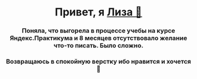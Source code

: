 <h1 align="center">Привет, я <a href="#" target="_blank"> Лиза 👋</a> 
<h3 align="center">Поняла, что выгорела в процессе учебы на курсе Яндекс.Практикума и 8 месяцев отсутствовало желание что-то писать. Было сложно.</h3>
<h3 align="center">Возвращаюсь в спокойную верстку ибо нравится и хочется🤗</h3>


<!--
 <a href="https://habr.com/ru/articles/649363/" target="_blank">статье</a>
![Liza's GitHub stats](https://github-readme-stats.vercel.app/api?username=burlake&theme=dark&show_icons=true)
[![GitHub Streak](https://github-readme-streak-stats.herokuapp.com/?user=burlake)](https://git.io/streak-stats)

[![trophy](https://github-profile-trophy.vercel.app/?username=burlake)](https://github.com/ryo-ma/github-profile-trophy)

![](https://komarev.com/ghpvc/?username=your-github-burlake)


![](https://github-profile-summary-cards.vercel.app/api/cards/profile-details?username=burlake&theme=solarized_dark) 
![](https://github-profile-summary-cards.vercel.app/api/cards/most-commit-language?username=burlake&theme=solarized_dark)
![](https://github-profile-summary-cards.vercel.app/api/cards/repos-per-language?username=burlake&theme=solarized_dark)
![](https://github-profile-summary-cards.vercel.app/api/cards/stats?username=burlake&theme=solarized_dark)
![](https://github-profile-summary-cards.vercel.app/api/cards/productive-time?username=burlake&theme=solarized_dark)

<h3>а ниже мои танцы с бубном и JS 👯</h3>


**burlake/burlake** is a ✨ _special_ ✨ repository because its `README.md` (this file) appears on your GitHub profile.

Here are some ideas to get you started:

- 🔭 I’m currently working on ...
- 🌱 I’m currently learning ...
- 👯 I’m looking to collaborate on ...
- 🤔 I’m looking for help with ...
- 💬 Ask me about ...
- 📫 How to reach me: ...
- 😄 Pronouns: ...
- ⚡ Fun fact: ...
-->
